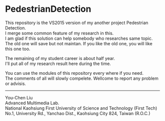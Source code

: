 # PedestrianDetection
This repository is the VS2015 version of my another project Pedestrian Detection.  
I merge some common feature of my research in this.  
I am glad if this solution can help somebody who researches same topic.  
The old one will save but not maintan. 
If you like the old one, you will like this one too.

The remaining of my student career is about half year.  
I'll put all of my research result here during the time.

You can use the modules of this repository every where if you need.  
The comments of all will slowly compelete.
Wellcome to report any problem or advisis.


--------------------------------------------------------------------------------------
You-Chen Liu  
Advanced Multimedia Lab.  
National Kaohsiung First University of Science and Technology (First Tech)  
No.1, University Rd., Yanchao Dist., Kaohsiung City 824, Taiwan (R.O.C.)
